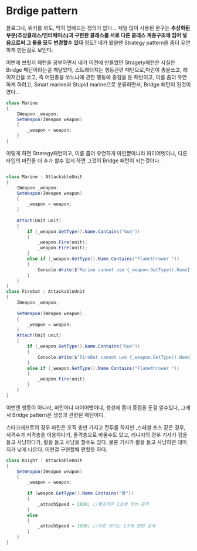 # Brdige pattern

 블로그나, 위키를 봐도, 딱히 맘에드는 정의가 없다...
제일 많이 사용된 문구는 **추상화된 부분(추상클래스/인터페이스)과 구현한 클래스를 서로 다른 클래스 계층구조에 집어 넣음으로써 그 둘을 모두 변경할수 있다** 정도?
내가 봤을땐 Strategy pattern을 좀더 유연하게 만든걸로 보인다.

 이번에 브릿지 패턴을 공부하면서 내가 이전에 만들었던 Stragety패턴은 사실은 Bridge 패턴이라는걸 깨달았다,
스트레터지는 행동관련 패턴으로,마린이 총을쏘고, 레이저건을 쏘고, 즉 어떤총을 쏘느냐에 관한 행동에 중점을 둔 패턴이고, 이를 좀더 유연하게 하려고, Smart marine과 Stupid marine으로 분류하면서, Bridge 패턴이 된것이였다...
```cs
class Marine 
{
	IWeapon _weapon;
    SetWeapon(IWeapon weapon)
    {
    	_weapon = weapon;
    }
}
```
이렇게 하면 Strategy패턴이고, 이를 좀더 유연하게 마린뿐아니라 파이어벳이나, 다른 타입의 마린을 더 추가 할수 있게 하면 그것이 Bridge 패턴이 되는것이다.

```cs

class Marine : AttackableUnit
{
	IWeapon _weapon;
    SetWeapon(IWeapon weapon)
    {
    	_weapon = weapon;
    }
    
    Attach(Unit unit)
    {
    	if (_weapon.GetType().Name.Contains("Gun"))
        {
        	_weapon.Fire(unit);
            _weapon.Fire(unit);
        }
        else if (_weapon.GetType().Name.Contains("Flamethrower "))
        {
        	Console.Write($"Marine cannot use {_weapon.GetType().Name}");
        }
    }
}
class Firebat : AttackableUnit
{
	IWeapon _weapon;
    
    SetWeapon(IWeapon weapon)
    {
    	_weapon = weapon;
    }
	Attach(Unit unit)
    {
    	if (_weapon.GetType().Name.Contains("Gun"))
    	{
	    	Console.Write($"FireBat cannot use {_weapon.GetType().Name}");
	    }
	    else if (_weapon.GetType().Name.Contains("Flamethrower "))
	    {
	    	_weapon.Fire(unit)
		}
    }
}
```
이번엔 행동이 아니라, 마린이냐 파이어뱃이냐, 생성에 좀더 중점을 둔걸 알수있다, 그래서 Bridge pattern은 생성과 관련된 패턴이다.

스타크래프트의 경우 마린은 오직 총만 가지고 전투를 하지만 ,스페셜 포스 같은 경우, 저격수가 저격총을 이용하다가, 돌격총으로 바꿀수도 있고, 리니지의 경우 기사가 검을 들고 사냥하다가, 활을 들고 사냥을 할수도 있다. 물론 기사가 활을 들고 사냥하면 데미지가 낮게 나온다. 이런걸 구현할때 편할듯 하다.

```cs
class Knight : AttackableUnit
{
	SetWeapon(IWeapon weapon)
    {
    	_weapon = weapon;
    
    	if (weapon.GetType().Name.Contains("활"))
        {
        	_attachSpeed = 2000; //활공격은 2초에 한번 공격
        }
        else
        {
        	_attachSpeed = 1000; //다른 무기는 1초에 한번 공격
        }
    }
}
```
